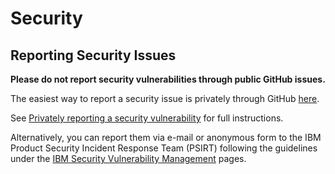 # Security

## Reporting Security Issues

**Please do not report security vulnerabilities through public GitHub issues.**

The easiest way to report a security issue is privately through GitHub [here](https://github.com/IBM/spnl/security/advisories/new).

See [Privately reporting a security vulnerability](https://docs.github.com/en/code-security/security-advisories/guidance-on-reporting-and-writing/privately-reporting-a-security-vulnerability) for full instructions.

Alternatively, you can report them via e-mail or anonymous form to the IBM Product Security Incident Response Team (PSIRT) following the guidelines under the [IBM Security Vulnerability Management](https://www.ibm.com/support/pages/ibm-security-vulnerability-management) pages.
